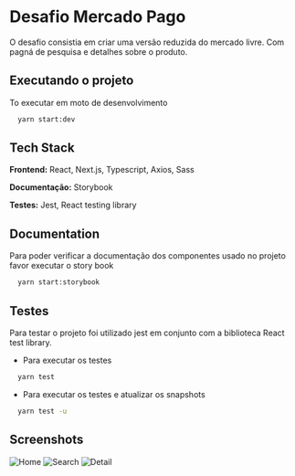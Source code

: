 
# Desafio Mercado Pago

O desafio consistia em criar uma versão reduzida do mercado livre. 
Com pagná de pesquisa e detalhes sobre o produto.




## Executando o projeto

To executar em moto de desenvolvimento

```bash
  yarn start:dev
```


## Tech Stack

**Frontend:** React, Next.js, Typescript, Axios, Sass

**Documentação:** Storybook

**Testes:** Jest, React testing library


## Documentation

Para poder verificar a documentação dos componentes usado no projeto favor executar o story book

```bash
  yarn start:storybook
```


## Testes

Para testar o projeto foi utilizado jest em conjunto com a biblioteca React test library.

* Para executar os testes
```bash
  yarn test
```
* Para executar os testes e atualizar os snapshots
```bash
  yarn test -u
```


## Screenshots
![Home](https://user-images.githubusercontent.com/48322101/189203409-a92f12a7-bf69-45e8-afdc-711a2b7b7d8f.png)
![Search](https://user-images.githubusercontent.com/48322101/189203453-ae8cf0d5-bcab-426f-8258-eeb7f0ee9a2f.png)
![Detail](https://user-images.githubusercontent.com/48322101/189203640-e8288b48-60f6-4fee-baf5-0977837cff74.png)


